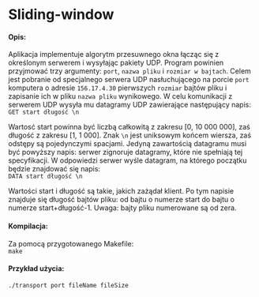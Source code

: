 # Sliding-window
#### Opis:
Aplikacja implementuje algorytm przesuwnego okna łącząc się z określonym serwerem i wysyłając pakiety UDP. Program powinien przyjmować trzy argumenty: ``port``, ``nazwa pliku`` i ``rozmiar w bajtach``. Celem
jest pobranie od specjalnego serwera UDP nasłuchującego na porcie ``port`` komputera o adresie
``156.17.4.30`` pierwszych ``rozmiar`` bajtów pliku i zapisanie ich w pliku ``nazwa pliku`` wynikowego. 
W celu komunikacji z serwerem UDP wysyła mu datagramy UDP zawierające następujący napis: <br>
``GET start długość \n ``<br>

Wartosć start powinna być liczbą całkowitą z zakresu [0, 10 000 000], zaś długość z zakresu
[1, 1 000]. Znak `\n` jest uniksowym końcem wiersza, zaś odstępy są pojedynczymi spacjami.
Jedyną zawartością datagramu musi być powyższy napis: serwer zignoruje datagramy, które nie
spełniają tej specyfikacji. W odpowiedzi serwer wyśle datagram, na którego początku będzie
znajdować się napis:   
``DATA start długość \n``  

Wartości start i długość są takie, jakich zażądał klient. Po tym napisie znajduje się długość
bajtów pliku: od bajtu o numerze start do bajtu o numerze start+długość-1. Uwaga: bajty
pliku numerowane są od zera.

#### Kompilacja:
Za pomocą przygotowanego Makefile:  
`make`

#### Przykład użycia:
`./transport port fileName fileSize`
